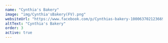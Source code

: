 ```yaml
---
name: "Cynthia's Bakery"
image: "img/Cynthia'sBakery(FV).png"
websiteUrl: "https://www.facebook.com/p/Cynthias-bakery-100063702123669/"
altText: "Cynthia's Bakery"
order: 3
active: true
---
```

